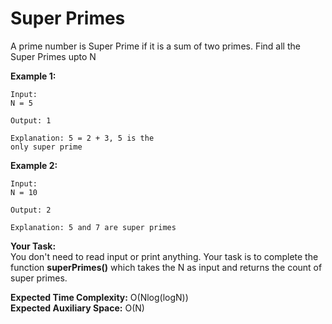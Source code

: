 # Super Primes
A prime number is Super Prime if it is a sum of two primes. Find all the Super Primes upto N

**Example 1:**
```
Input:
N = 5

Output: 1

Explanation: 5 = 2 + 3, 5 is the
only super prime
```
**Example 2:**
```
Input:
N = 10 

Output: 2

Explanation: 5 and 7 are super primes
```
**Your Task:**<br> 
You don't need to read input or print anything. Your task is to complete the function **superPrimes()** which takes the N as input and returns the count of super primes.

**Expected Time Complexity:** O(Nlog(logN))<br>
**Expected Auxiliary Space:** O(N)
